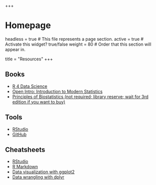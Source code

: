 +++
# Homepage
headless = true  # This file represents a page section.
active = true  # Activate this widget? true/false
weight = 80  # Order that this section will appear in.

title = "Resources"
+++

## Books

- [R 4 Data Science](http://r4ds.had.co.nz)
- [Open Intro: Introduction to Modern Statistics](https://openintro-ims.netlify.app/)
- [Principles of Biostatistics (not required; library reserve; wait for 3rd edition if you want to buy)](https://www.routledge.com/Principles-of-Biostatistics/Pagano-Gauvreau/p/book/9781138593145?gclid=Cj0KCQjw0emHBhC1ARIsAL1QGNepIqhs571JGGOWM5ry7fbOgXI5eqkGRlbEiQ172MRsW2vPenAPRzUaAk4fEALw_wcB)
## Tools

- [RStudio](https://rstudio.com/)
- [GitHub](https://github.com/STA198F2021)


## Cheatsheets

- [RStudio](https://github.com/rstudio/cheatsheets/raw/master/rstudio-ide.pdf)
- [R Markdown](https://github.com/rstudio/cheatsheets/raw/master/rmarkdown-2.0.pdf)
- [Data visualization with ggplot2](https://github.com/rstudio/cheatsheets/raw/master/data-visualization-2.1.pdf)
- [Data wrangling with dplyr](https://github.com/rstudio/cheatsheets/raw/master/data-transformation.pdf)
